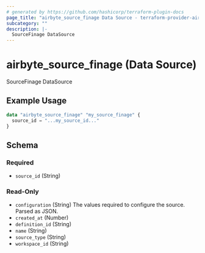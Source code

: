 ```yaml
---
# generated by https://github.com/hashicorp/terraform-plugin-docs
page_title: "airbyte_source_finage Data Source - terraform-provider-airbyte"
subcategory: ""
description: |-
  SourceFinage DataSource
---
```


# airbyte_source_finage (Data Source)

SourceFinage DataSource

## Example Usage

```terraform
data "airbyte_source_finage" "my_source_finage" {
  source_id = "...my_source_id..."
}
```

<!-- schema generated by tfplugindocs -->
## Schema

### Required

- `source_id` (String)

### Read-Only

- `configuration` (String) The values required to configure the source. Parsed as JSON.
- `created_at` (Number)
- `definition_id` (String)
- `name` (String)
- `source_type` (String)
- `workspace_id` (String)
